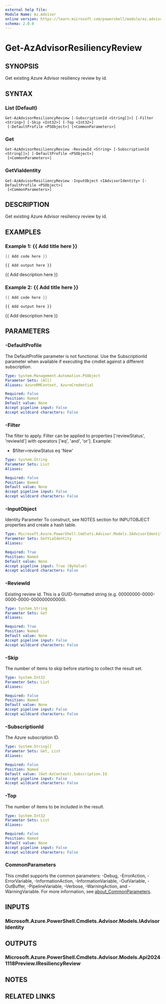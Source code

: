 ```yaml
---
external help file:
Module Name: Az.Advisor
online version: https://learn.microsoft.com/powershell/module/az.advisor/get-azadvisorresiliencyreview
schema: 2.0.0
---
```


# Get-AzAdvisorResiliencyReview

## SYNOPSIS
Get existing Azure Advisor resiliency review by id.

## SYNTAX

### List (Default)
```
Get-AzAdvisorResiliencyReview [-SubscriptionId <String[]>] [-Filter <String>] [-Skip <Int32>] [-Top <Int32>]
 [-DefaultProfile <PSObject>] [<CommonParameters>]
```

### Get
```
Get-AzAdvisorResiliencyReview -ReviewId <String> [-SubscriptionId <String[]>] [-DefaultProfile <PSObject>]
 [<CommonParameters>]
```

### GetViaIdentity
```
Get-AzAdvisorResiliencyReview -InputObject <IAdvisorIdentity> [-DefaultProfile <PSObject>]
 [<CommonParameters>]
```

## DESCRIPTION
Get existing Azure Advisor resiliency review by id.

## EXAMPLES

### Example 1: {{ Add title here }}
```powershell
{{ Add code here }}
```

```output
{{ Add output here }}
```

{{ Add description here }}

### Example 2: {{ Add title here }}
```powershell
{{ Add code here }}
```

```output
{{ Add output here }}
```

{{ Add description here }}

## PARAMETERS

### -DefaultProfile
The DefaultProfile parameter is not functional.
Use the SubscriptionId parameter when available if executing the cmdlet against a different subscription.

```yaml
Type: System.Management.Automation.PSObject
Parameter Sets: (All)
Aliases: AzureRMContext, AzureCredential

Required: False
Position: Named
Default value: None
Accept pipeline input: False
Accept wildcard characters: False
```

### -Filter
The filter to apply.
Filter can be applied to properties ['reviewStatus', 'reviewId'] with operators ['eq', 'and', 'or'].
Example:
- $filter=reviewStatus eq 'New'

```yaml
Type: System.String
Parameter Sets: List
Aliases:

Required: False
Position: Named
Default value: None
Accept pipeline input: False
Accept wildcard characters: False
```

### -InputObject
Identity Parameter
To construct, see NOTES section for INPUTOBJECT properties and create a hash table.

```yaml
Type: Microsoft.Azure.PowerShell.Cmdlets.Advisor.Models.IAdvisorIdentity
Parameter Sets: GetViaIdentity
Aliases:

Required: True
Position: Named
Default value: None
Accept pipeline input: True (ByValue)
Accept wildcard characters: False
```

### -ReviewId
Existing review id.
This is a GUID-formatted string (e.g.
00000000-0000-0000-0000-000000000000).

```yaml
Type: System.String
Parameter Sets: Get
Aliases:

Required: True
Position: Named
Default value: None
Accept pipeline input: False
Accept wildcard characters: False
```

### -Skip
The number of items to skip before starting to collect the result set.

```yaml
Type: System.Int32
Parameter Sets: List
Aliases:

Required: False
Position: Named
Default value: None
Accept pipeline input: False
Accept wildcard characters: False
```

### -SubscriptionId
The Azure subscription ID.

```yaml
Type: System.String[]
Parameter Sets: Get, List
Aliases:

Required: False
Position: Named
Default value: (Get-AzContext).Subscription.Id
Accept pipeline input: False
Accept wildcard characters: False
```

### -Top
The number of items to be included in the result.

```yaml
Type: System.Int32
Parameter Sets: List
Aliases:

Required: False
Position: Named
Default value: None
Accept pipeline input: False
Accept wildcard characters: False
```

### CommonParameters
This cmdlet supports the common parameters: -Debug, -ErrorAction, -ErrorVariable, -InformationAction, -InformationVariable, -OutVariable, -OutBuffer, -PipelineVariable, -Verbose, -WarningAction, and -WarningVariable. For more information, see [about_CommonParameters](http://go.microsoft.com/fwlink/?LinkID=113216).

## INPUTS

### Microsoft.Azure.PowerShell.Cmdlets.Advisor.Models.IAdvisorIdentity

## OUTPUTS

### Microsoft.Azure.PowerShell.Cmdlets.Advisor.Models.Api20241118Preview.IResiliencyReview

## NOTES

## RELATED LINKS

